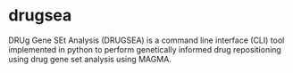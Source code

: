# drugsea
DRUg Gene SEt Analysis (DRUGSEA) is a command line interface (CLI) tool implemented in python to perform genetically informed drug repositioning using drug gene set analysis using MAGMA. 
